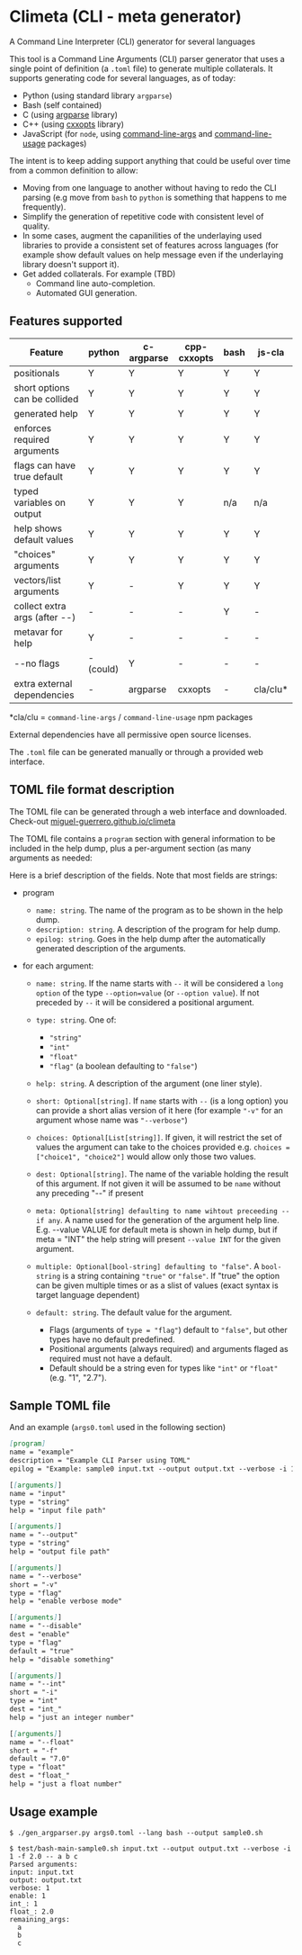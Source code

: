 # Climeta (CLI - meta generator)

A Command Line Interpreter (CLI) generator for several languages

This tool is a Command Line Arguments (CLI) parser generator that uses a single point of definition (a `.toml` file) to generate multiple collaterals. It supports generating code for several languages, as of today:

- Python (using standard library `argparse`)
- Bash (self contained)
- C (using [argparse](https://github.com/cofyc/argparse) library)
- C++ (using [cxxopts](https://github.com/jarro2783/cxxopts) library)
- JavaScript (for `node`, using [command-line-args](https://www.npmjs.com/package/command-line-args) and [command-line-usage](https://www.npmjs.com/package/command-line-usage) packages)

The intent is to keep adding support anything that could be useful over time from a common definition to allow: 
- Moving from one language to another without having to redo the CLI parsing (e.g move from `bash` to `python` is something that happens to me frequently).
- Simplify the generation of repetitive code with consistent level of quality.
- In some cases, augment the capanilities of the underlaying used libraries to provide a consistent set of features across languages (for example show default values on help message even if the underlaying library doesn't support it).
- Get added collaterals. For example (TBD)
  - Command line auto-completion.
  - Automated GUI generation.
 
## Features supported

| Feature                       |   python    |  c-argparse | cpp-cxxopts |  bash     | js-cla   |
|-------------------------------|-------------|-------------|-------------|-----------|----------|
| positionals                   | Y           | Y           | Y           | Y         | Y        |
| short options can be collided | Y           | Y           | Y           | Y         | Y        |
| generated help                | Y           | Y           | Y           | Y         | Y        |
| enforces required arguments   | Y           | Y           | Y           | Y         | Y        |
| flags can have true default   | Y           | Y           | Y           | Y         | Y        |
| typed variables on output     | Y           | Y           | Y           | n/a       | n/a      | 
| help shows default values     | Y           | Y           | Y           | Y         | Y        |
| "choices" arguments           | Y           | Y           | Y           | Y         | Y        |
| vectors/list arguments        | Y           | -           | Y           | Y         | Y        |
| collect extra args (after --) | -           | -           | -           | Y         | -        |
| metavar for help              | Y           | -           | -           | -         | -        |
| --no flags                    | -(could)    | Y           | -           | -         | -        |
| extra external dependencies   | -           | argparse    | cxxopts     | -         | cla/clu* |

*cla/clu = `command-line-args` / `command-line-usage` npm packages

External dependencies have all permissive open source licenses.

The `.toml` file can be generated manually or through a provided web interface.

## TOML file format description

The TOML file can be generated through a web interface and downloaded. Check-out [miguel-guerrero.github.io/climeta](https://miguel-guerrero.github.io/climeta)

The TOML file contains a `program` section with general information to be included in the help dump, plus a per-argument section (as many arguments as needed:

Here is a brief description of the fields. Note that most fields are strings:

- program
  - `name: string`. The name of the program as to be shown in the help dump.
  - `description: string`. A description of the program for help dump.
  - `epilog: string`. Goes in the help dump after the automatically generated description of the arguments.
 
- for each argument:
  - `name: string`. If the name starts with `--` it will be considered a `long option` of the type `--option=value` (or `--option value`). If not preceded by `--` it will be considered a positional argument.
  - `type: string`. One of:
     - `"string"`
     - `"int"`
     - `"float"`
     - `"flag"` (a boolean defaulting to `"false"`)
  - `help: string`. A description of the argument (one liner style).
  - `short: Optional[string]`. If `name` starts with `--` (is a long option) you can provide a short alias version of it here (for example `"-v"` for an argument whose name was `"--verbose"`)
  - `choices: Optional[List[string]]`. If given, it will restrict the set of values the argument can take to the choices provided e.g. `choices = ["choice1", "choice2"]` would allow only those two values.
  - `dest: Optional[string]`. The name of the variable holding the result of this argument. If not given it will be assumed to be `name` without any preceding "--" if present
  - `meta: Optional[string] defaulting to name wihtout preceeding -- if any`. A name used for the generation of the argument help line. E.g. --value VALUE for default meta is shown in help dump, but if meta = "INT" the help string will present `--value INT` for the given argument.

  - `multiple: Optional[bool-string] defaulting to "false"`. A `bool-string` is a string containing `"true"` or `"false"`. If "true" the option can be given multiple times or as a slist of values (exact syntax is target language dependent)
  - `default: string`. The default value for the argument.
    - Flags (arguments of `type = "flag"`) default to `"false"`, but other types have no default predefined.
    - Positional arguments (always required) and arguments flaged as required must not have a default.
    - Default should be a string even for types like `"int"` or `"float"` (e.g. "1", "2.7").
    
## Sample TOML file

And an example (`args0.toml` used in the following section)

```markdown
[program]
name = "example"
description = "Example CLI Parser using TOML"
epilog = "Example: sample0 input.txt --output output.txt --verbose -i 1 -f 2.0"

[[arguments]]
name = "input"
type = "string"
help = "input file path"

[[arguments]]
name = "--output"
type = "string"
help = "output file path"

[[arguments]]
name = "--verbose"
short = "-v"
type = "flag"
help = "enable verbose mode"

[[arguments]]
name = "--disable"
dest = "enable"
type = "flag"
default = "true"
help = "disable something"

[[arguments]]
name = "--int"
short = "-i"
type = "int"
dest = "int_"
help = "just an integer number"

[[arguments]]
name = "--float"
short = "-f"
default = "7.0"
type = "float"
dest = "float_"
help = "just a float number"
```

## Usage example

```
$ ./gen_argparser.py args0.toml --lang bash --output sample0.sh

$ test/bash-main-sample0.sh input.txt --output output.txt --verbose -i 1 -f 2.0 -- a b c                                                               Parsed arguments:
input: input.txt
output: output.txt
verbose: 1
enable: 1
int_: 1
float_: 2.0
remaining_args:
  a
  b
  c                    
```
